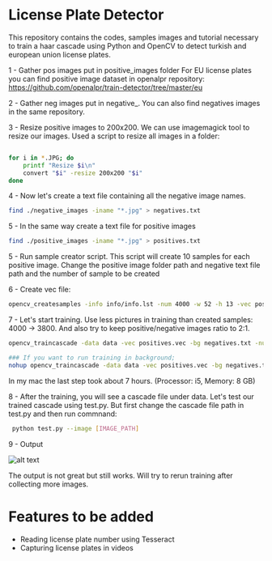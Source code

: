 # License Plate Detector

This repository contains the codes, samples images and tutorial necessary to train a haar cascade using Python and OpenCV to detect turkish and european union license plates. 


1 - Gather pos images put in positive_images folder
For EU license plates you can find positive image dataset in openalpr repository: 
https://github.com/openalpr/train-detector/tree/master/eu

2 - Gather neg images put in negative_.
You can also find negatives images in the same repository.


3 - Resize positive images to 200x200. We can use imagemagick tool to resize our images. Used a script to resize all images in a folder:

```bash

for i in *.JPG; do
    printf "Resize $i\n"
    convert "$i" -resize 200x200 "$i"
done

```

4 - Now let's create a text file containing all the negative image names.

```bash
find ./negative_images -iname "*.jpg" > negatives.txt
```
5 - In the same way create a text file for positive images

```bash
find ./positive_images -iname "*.jpg" > positives.txt
```

5 - Run sample creator script. This script will create 10 samples for each positive image. Change the positive image folder path and negative text file path and the number of sample to be created


6 - Create vec file: 
```bash
opencv_createsamples -info info/info.lst -num 4000 -w 52 -h 13 -vec positives.vec
```

7 - Let's start training. Use less pictures in training than created samples: 4000 -> 3800. And also try to keep positive/negative images ratio to 2:1.
```bash
opencv_traincascade -data data -vec positives.vec -bg negatives.txt -numPos 3800 -numNeg 1900 -numStages 10 -w 52 -h 13

### If you want to run training in background;
nohup opencv_traincascade -data data -vec positives.vec -bg negatives.txt -numPos 3800 -numNeg 1900 -numStages 10 -w 52 -h 13 &
```

In my mac the last step took about 7 hours. (Processor: i5, Memory: 8 GB)

8 - After the training, you will see a cascade file under data. Let's test our trained cascade using test.py. But first change the cascade file path in test.py and then run commnand:

```bash
 python test.py --image [IMAGE_PATH]
```

9 - Output

![alt text](https://raw.githubusercontent.com/muratlutfigoncu/turkish-license-plate-detector/master/output/output.png)

The output is not great but still works. Will try to rerun training after collecting more images.


# Features to be added

- Reading license plate number using Tesseract
- Capturing license plates in videos